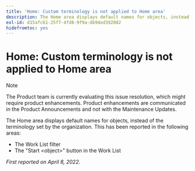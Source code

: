 ```yaml
---
title: 'Home: Custom terminology is not applied to Home area'
description: The Home area displays default names for objects, instead of the terminology set by the organization. This has been reported in various areas.
exl-id: d15afc61-25f7-4fd8-9f9a-db94ed392082
hidefromtoc: yes
---
```

# Home: Custom terminology is not applied to Home area

>[!NOTE]
>
>The Product team is currently evaluating this issue resolution, which might require product enhancements. Product enhancements are communicated in the Product Announcements and not with the Maintenance Updates.

The Home area displays default names for objects, instead of the terminology set by the organization. This has been reported in the following areas:

* The Work List filter
* The "Start \<object\>" button in the Work List

_First reported on April 8, 2022._
